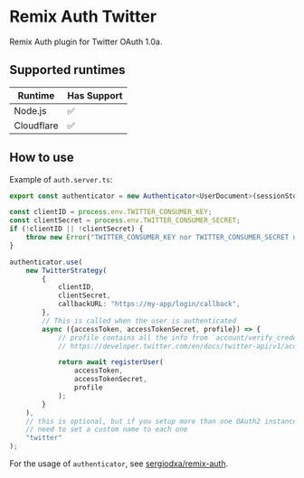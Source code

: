 # Remix Auth Twitter

Remix Auth plugin for Twitter OAuth 1.0a.

## Supported runtimes

| Runtime    | Has Support |
| ---------- | ----------- |
| Node.js    | ✅          |
| Cloudflare | ✅          |

<!-- If it doesn't support one runtime, explain here why -->

## How to use

Example of `auth.server.ts`:

```typescript jsx
export const authenticator = new Authenticator<UserDocument>(sessionStorage);

const clientID = process.env.TWITTER_CONSUMER_KEY;
const clientSecret = process.env.TWITTER_CONSUMER_SECRET;
if (!clientID || !clientSecret) {
    throw new Error("TWITTER_CONSUMER_KEY nor TWITTER_CONSUMER_SECRET not given");
}

authenticator.use(
    new TwitterStrategy(
        {
            clientID,
            clientSecret,
            callbackURL: "https://my-app/login/callback",
        },
        // This is called when the user is authenticated    
        async ({accessToken, accessTokenSecret, profile}) => {
            // profile contains all the info from `account/verify_credentials`
            // https://developer.twitter.com/en/docs/twitter-api/v1/accounts-and-users/manage-account-settings/api-reference/get-account-verify_credentials

            return await registerUser(
                accessToken,
                accessTokenSecret,
                profile
            );
        }
    ),
    // this is optional, but if you setup more than one OAuth2 instance you will
    // need to set a custom name to each one
    "twitter"
);
```

For the usage of `authenticator`, see [sergiodxa/remix-auth](https://github.com/sergiodxa/remix-auth).